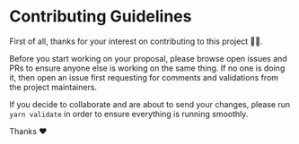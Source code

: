 # Contributing Guidelines

First of all, thanks for your interest on contributing to this project 🙌🏻.

Before you start working on your proposal, please browse open issues and PRs to ensure anyone else is working on the same thing. If no one is doing it, then open an issue first requesting for comments and validations from the project maintainers.

If you decide to collaborate and are about to send your changes, please run `yarn validate` in order to ensure everything is running smoothly.

Thanks ❤️
